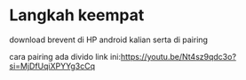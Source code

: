 # Langkah keempat
download brevent di HP android kalian serta di pairing

cara pairing ada divido link ini:https://youtu.be/Nt4sz9qdc3o?si=MjDfUqiXPYYg3cCq
